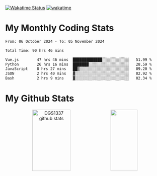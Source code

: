 [![Wakatime Status](https://github.com/noopurphalak/noopurphalak/workflows/wakatime-status-update/badge.svg)](https://github.com/noopurphalak/noopurphalak/actions/workflows/main.yml)
[![wakatime](https://wakatime.com/badge/user/80ace140-ef40-4fdd-b8ed-f3be3d2e1aea.svg)](https://wakatime.com/@80ace140-ef40-4fdd-b8ed-f3be3d2e1aea)

# My Monthly Coding Stats

<!--START_SECTION:waka-->

```txt
From: 06 October 2024 - To: 05 November 2024

Total Time: 90 hrs 46 mins

Vue.js        47 hrs 46 mins  █████████████░░░░░░░░░░░░   51.99 %
Python        26 hrs 16 mins  ███████░░░░░░░░░░░░░░░░░░   28.59 %
JavaScript    8 hrs 27 mins   ██▒░░░░░░░░░░░░░░░░░░░░░░   09.20 %
JSON          2 hrs 40 mins   ▓░░░░░░░░░░░░░░░░░░░░░░░░   02.92 %
Bash          2 hrs 9 mins    ▓░░░░░░░░░░░░░░░░░░░░░░░░   02.34 %
```

<!--END_SECTION:waka-->

# My Github Stats
<div style="text-align: center;">
  <img width="49%" height="195px" src="https://github-readme-stats-sigma-five.vercel.app/api?username=noopurphalak&show_icons=true&count_private=true&hide_border=true&title_color=ecf2f8&icon_color=0d1117&text_color=FFFFFF&bg_color=0d1117" alt="DGS1337 github stats" />
  <img width="41%" height="195px" src="https://github-readme-stats-sigma-five.vercel.app/api/top-langs/?username=noopurphalak&layout=compact&hide_border=true&title_color=ecf2f8&text_color=FFFFFF&bg_color=0d1117" />
</div>
